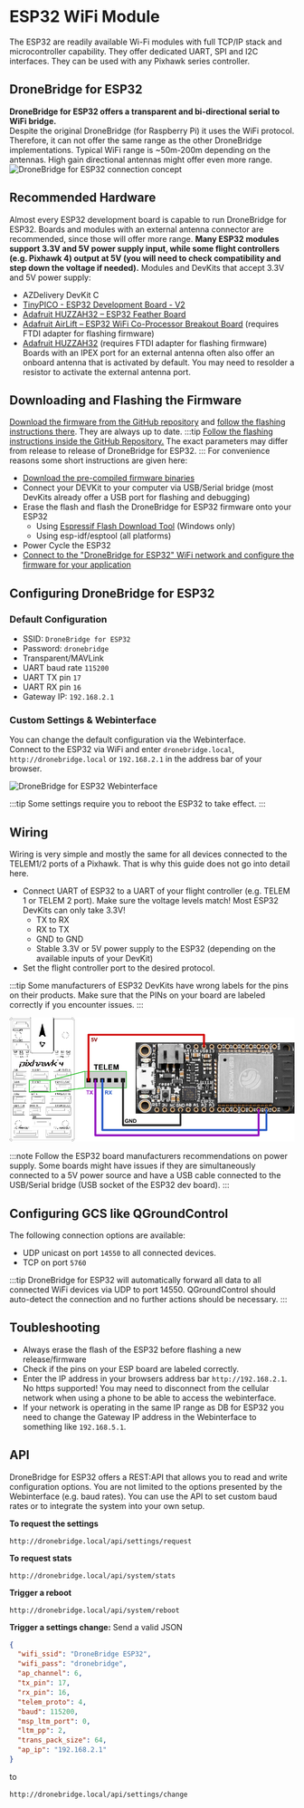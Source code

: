 # ESP32 WiFi Module

The ESP32 are readily available Wi-Fi modules with full TCP/IP stack and microcontroller capability. They offer 
dedicated UART, SPI and I2C interfaces. 
They can be used with any Pixhawk series controller.

## DroneBridge for ESP32

**DroneBridge for ESP32 offers a transparent and bi-directional serial to WiFi bridge.**  
Despite the original DroneBridge (for Raspberry Pi) 
it uses the WiFi protocol. Therefore, it can not offer the same range as the other DroneBridge implementations. 
Typical WiFi range is ~50m-200m depending on the antennas. High gain directional antennas might offer even more range.
![DroneBridge for ESP32 connection concept](https://raw.githubusercontent.com/DroneBridge/ESP32/master/wiki/db_ESP32_setup.png)
## Recommended Hardware
Almost every ESP32 development board is capable to run DroneBridge for ESP32. Boards and modules with an external 
antenna connector are recommended, since those will offer more range.
**Many ESP32 modules support 3.3V and 5V power supply input, while some flight controllers (e.g. Pixhawk 4) output at 5V (you will need to 
check compatibility and step down the voltage if needed).**
Modules and DevKits that accept 3.3V and 5V power supply:
* AZDelivery DevKit C
* [TinyPICO - ESP32 Development Board - V2](https://www.adafruit.com/product/4335)
* [Adafruit HUZZAH32 – ESP32 Feather Board](https://www.adafruit.com/product/3405)
* [Adafruit AirLift – ESP32 WiFi Co-Processor Breakout Board](https://www.adafruit.com/product/4201) (requires FTDI adapter for flashing firmware)
* [Adafruit HUZZAH32](https://www.adafruit.com/product/4172) (requires FTDI adapter for flashing firmware)
Boards with an IPEX port for an external antenna often also offer an onboard antenna that is activated by default. You 
  may need to resolder a resistor to activate the external antenna port.
## Downloading and Flashing the Firmware
[Download the firmware from the GitHub repository](https://github.com/DroneBridge/ESP32/releases) and
[follow the flashing instructions there](https://github.com/DroneBridge/ESP32#installationflashing-using-precompiled-binaries). 
They are always up to date. 
:::tip
[Follow the flashing instructions inside the GitHub Repository.](https://github.com/DroneBridge/ESP32#installationflashing-using-precompiled-binaries) 
The exact parameters may differ from release to release of DroneBridge for ESP32.
:::
For convenience reasons some short instructions are given here:
* [Download the pre-compiled firmware binaries](https://github.com/DroneBridge/ESP32/releases)
* Connect your DEVKit to your computer via USB/Serial bridge (most DevKits already offer a USB port for flashing and debugging)
* Erase the flash and flash the DroneBridge for ESP32 firmware onto your ESP32
  * Using [Espressif Flash Download Tool](https://www.espressif.com/en/support/download/other-tools) (Windows only)  
  * Using esp-idf/esptool (all platforms)  
* Power Cycle the ESP32
* [Connect to the "DroneBridge for ESP32" WiFi network and configure the firmware for your application](#configuring-dronebridge-for-esp32)

## Configuring DroneBridge for ESP32

### Default Configuration
* SSID: `DroneBridge for ESP32`
* Password: `dronebridge`
* Transparent/MAVLink
* UART baud rate `115200`
* UART TX pin `17`
* UART RX pin `16`
* Gateway IP: `192.168.2.1`

### Custom Settings & Webinterface

You can change the default configuration via the Webinterface.  
Connect to the ESP32 via WiFi and enter `dronebridge.local`, `http://dronebridge.local` or `192.168.2.1` in the address 
bar of your browser.

![DroneBridge for ESP32 Webinterface](https://raw.githubusercontent.com/DroneBridge/ESP32/master/wiki/dbesp32_webinterface.png)

:::tip
Some settings require you to reboot the ESP32 to take effect.
:::

## Wiring
Wiring is very simple and mostly the same for all devices connected to the TELEM1/2 ports of a Pixhawk. That is why this 
guide does not go into detail here.

* Connect UART of ESP32 to a UART of your flight controller (e.g. TELEM 1 or TELEM 2 port). Make sure the voltage levels 
  match! Most ESP32 DevKits can only take 3.3V!
  * TX to RX
  * RX to TX
  * GND to GND
  * Stable 3.3V or 5V power supply to the ESP32 (depending on the available inputs of your DevKit)
* Set the flight controller port to the desired protocol.

:::tip
Some manufacturers of ESP32 DevKits have wrong labels for the pins on their products. Make sure that the PINs on your 
board are labeled correctly if you encounter issues.
:::

![Example for wiring an ESP32 to the TELEM port](https://raw.githubusercontent.com/DroneBridge/ESP32/master/wiki/Pixhawk_wiring.png)

:::note
Follow the ESP32 board manufacturers recommendations on power supply. Some boards might have issues if they are simultaneously connected to a 5V power source and have a USB cable connected to the USB/Serial bridge (USB socket of the ESP32 dev board).
:::

## Configuring GCS like QGroundControl

The following connection options are available:
* UDP unicast on port `14550` to all connected devices.
* TCP on port `5760`

:::tip
DroneBridge for ESP32 will automatically forward all data to all connected WiFi devices via UDP to port 14550. 
QGroundControl should auto-detect the connection and no further actions should be necessary.
:::

## Toubleshooting

* Always erase the flash of the ESP32 before flashing a new release/firmware
* Check if the pins on your ESP board are labeled correctly.
* Enter the IP address in your browsers address bar `http://192.168.2.1`. No https supported! You may need to disconnect 
  from the cellular network when using a phone to be able to access the webinterface.
* If your network is operating in the same IP range as DB for ESP32 you need to change the Gateway IP address in the 
  Webinterface to something like `192.168.5.1`.

## API
DroneBridge for ESP32 offers a REST:API that allows you to read and write configuration options. You are not limited to 
the options presented by the Webinterface (e.g. baud rates). You can use the API to set custom baud rates or to integrate 
the system into your own setup.

**To request the settings**
``` http request
http://dronebridge.local/api/settings/request
```

**To request stats**
``` http request
http://dronebridge.local/api/system/stats
```

**Trigger a reboot**
``` http request
http://dronebridge.local/api/system/reboot
```

**Trigger a settings change:** Send a valid JSON
``` json
{
  "wifi_ssid": "DroneBridge ESP32",
  "wifi_pass": "dronebridge",
  "ap_channel": 6,
  "tx_pin": 17,
  "rx_pin": 16,
  "telem_proto": 4,
  "baud": 115200,
  "msp_ltm_port": 0,
  "ltm_pp": 2,
  "trans_pack_size": 64,
  "ap_ip": "192.168.2.1"
}
```
to
``` http request
http://dronebridge.local/api/settings/change
```
